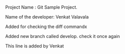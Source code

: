 Project Name : Git Sample Project.

Name of the developer: Venkat Valavala


Added for checking the diff commandx


Added new branch called develop. check it once again

This line is added by Venkat
